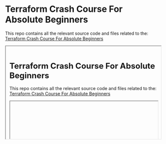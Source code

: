 # Terraform Crash Course For Absolute Beginners 

This repo contains all the relevant source code and files related to the: [Terraform Crash Course For Absolute Beginners]()

<iframe
  src="#"
  style="width:100%; height:300px;"
></iframe>
